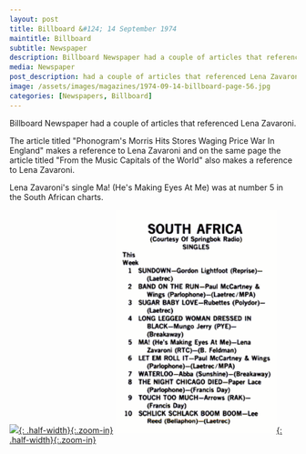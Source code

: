```yaml
---
layout: post
title: Billboard &#124; 14 September 1974
maintitle: Billboard
subtitle: Newspaper
description: Billboard Newspaper had a couple of articles that referenced Lena Zavaroni.
media: Newspaper
post_description: had a couple of articles that referenced Lena Zavaroni.
image: /assets/images/magazines/1974-09-14-billboard-page-56.jpg
categories: [Newspapers, Billboard]
---
```


Billboard Newspaper had a couple of articles that referenced Lena Zavaroni.

The article titled "Phonogram's Morris Hits Stores Waging Price War In England" makes a reference to Lena Zavaroni and on the same page the article titled "From the Music Capitals of the World" also makes a reference to Lena Zavaroni.

Lena Zavaroni's single Ma! (He's Making Eyes At Me) was at number 5 in the South African charts.

[![](/assets/images/magazines/1974-09-14-billboard-page-56.jpg){: .half-width}{:.zoom-in}](/assets/images/magazines/1974-09-14-billboard-page-56.jpg)
[![](/assets/images/magazines/1974-09-14-billboard-singles.png){: .half-width}{:.zoom-in}](/assets/images/magazines/1974-09-14-billboard-singles.png)

